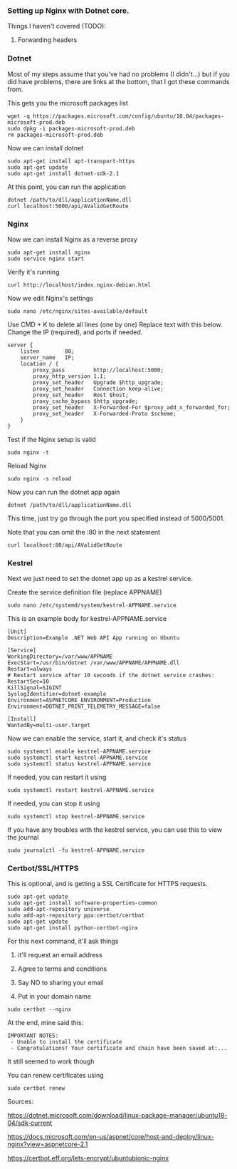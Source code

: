 ### Setting up Nginx with Dotnet core.

Things I haven't covered (TODO):

1. Forwarding headers

### Dotnet

Most of my steps assume that you've had no problems (I didn't...) but if you did have problems, there are links at the bottom, that I got these commands from.

This gets you the microsoft packages list
```
wget -q https://packages.microsoft.com/config/ubuntu/18.04/packages-microsoft-prod.deb
sudo dpkg -i packages-microsoft-prod.deb
rm packages-microsoft-prod.deb
```
Now we can install dotnet
```
sudo apt-get install apt-transport-https
sudo apt-get update
sudo apt-get install dotnet-sdk-2.1
```
At this point, you can run the application
```
dotnet /path/to/dll/applicationName.dll
curl localhost:5000/api/AValidGetRoute
```

### Nginx 

Now we can install Nginx as a reverse proxy
```
sudo apt-get install nginx
sudo service nginx start
```
Verify it's running
```
curl http://localhost/index.nginx-debian.html
```
Now we edit Nginx's settings
```
sudo nano /etc/nginx/sites-available/default
```
Use CMD + K to delete all lines (one by one)
Replace text with this below. Change the IP (required), and ports if needed.
```
server {
    listen        80;
    server_name   IP;
    location / {
        proxy_pass         http://localhost:5000;
        proxy_http_version 1.1;
        proxy_set_header   Upgrade $http_upgrade;
        proxy_set_header   Connection keep-alive;
        proxy_set_header   Host $host;
        proxy_cache_bypass $http_upgrade;
        proxy_set_header   X-Forwarded-For $proxy_add_x_forwarded_for;
        proxy_set_header   X-Forwarded-Proto $scheme;
    }
}
```
Test if the Nginx setup is valid
```
sudo nginx -t
```
Reload Nginx
```
sudo nginx -s reload
```
Now you can run the dotnet app again
```
dotnet /path/to/dll/applicationName.dll
```
This time, just try go through the port you specified instead of 5000/5001.

Note that you can omit the :80 in the next statement
```
curl localhost:80/api/AValidGetRoute
```

### Kestrel

Next we just need to set the dotnet app up as a kestrel service.

Create the service definition file (replace APPNAME)
```
sudo nano /etc/systemd/system/kestrel-APPNAME.service
```
This is an example body for kestrel-APPNAME.service
```
[Unit]
Description=Example .NET Web API App running on Ubuntu

[Service]
WorkingDirectory=/var/www/APPNAME
ExecStart=/usr/bin/dotnet /var/www/APPNAME/APPNAME.dll
Restart=always
# Restart service after 10 seconds if the dotnet service crashes:
RestartSec=10
KillSignal=SIGINT
SyslogIdentifier=dotnet-example
Environment=ASPNETCORE_ENVIRONMENT=Production
Environment=DOTNET_PRINT_TELEMETRY_MESSAGE=false

[Install]
WantedBy=multi-user.target

```
Now we can enable the service, start it, and check it's status
```
sudo systemctl enable kestrel-APPNAME.service
sudo systemctl start kestrel-APPNAME.service
sudo systemctl status kestrel-APPNAME.service
```
If needed, you can restart it using
```
sudo systemctl restart kestrel-APPNAME.service
```
If needed, you can stop it using
```
sudo systemctl stop kestrel-APPNAME.service
```

If you have any troubles with the kestrel service, you can use this to view the journal
```
sudo journalctl -fu kestrel-APPNAME.service
```

### Certbot/SSL/HTTPS

This is optional, and is getting a SSL Certificate for HTTPS requests.

```
sudo apt-get update
sudo apt-get install software-properties-common
sudo add-apt-repository universe
sudo add-apt-repository ppa:certbot/certbot
sudo apt-get update
sudo apt-get install python-certbot-nginx
```
For this next command, it'll ask things

1. it'll request an email address

2. Agree to terms and conditions

3. Say NO to sharing your email

4. Put in your domain name
```
sudo certbot --nginx
```

At the end, mine said this:
```
IMPORTANT NOTES:
 - Unable to install the certificate
 - Congratulations! Your certificate and chain have been saved at:...
```
It still seemed to work though

You can renew certificates using
```
sudo certbot renew
```

Sources:

https://dotnet.microsoft.com/download/linux-package-manager/ubuntu18-04/sdk-current

https://docs.microsoft.com/en-us/aspnet/core/host-and-deploy/linux-nginx?view=aspnetcore-2.1

https://certbot.eff.org/lets-encrypt/ubuntubionic-nginx